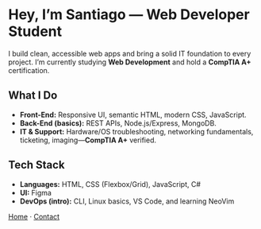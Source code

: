 # Hey, I’m Santiago — Web Developer Student

I build clean, accessible web apps and bring a solid IT foundation to every project.
I’m currently studying **Web Development** and hold a **CompTIA A+** certification.

## What I Do
- **Front-End:** Responsive UI, semantic HTML, modern CSS, JavaScript.
- **Back-End (basics):** REST APIs, Node.js/Express, MongoDB.
- **IT & Support:** Hardware/OS troubleshooting, networking fundamentals, ticketing, imaging—**CompTIA A+** verified.


## Tech Stack
- **Languages:** HTML, CSS (Flexbox/Grid), JavaScript, C#
- **UI:** Figma
- **DevOps (intro):** CLI, Linux basics, VS Code, and learning NeoVim

[Home](./index.markdown) · [Contact](./contact.markdown)